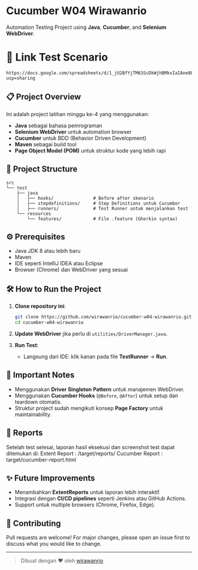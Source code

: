 # Cucumber W04 Wirawanrio

Automation Testing Project using **Java**, **Cucumber**, and **Selenium WebDriver**.

# 📄 Link Test Scenario
```
https://docs.google.com/spreadsheets/d/1_jU2BfYjTM63ScDkWjhBMkxIaIAne88vIMTfcKMcrZE/edit?usp=sharing
```

## 📋 Project Overview

Ini adalah project latihan minggu ke-4 yang menggunakan:
- **Java** sebagai bahasa pemrograman
- **Selenium WebDriver** untuk automation browser
- **Cucumber** untuk BDD (Behavior Driven Development)
- **Maven** sebagai build tool
- **Page Object Model (POM)** untuk struktur kode yang lebih rapi

## 🚀 Project Structure

```text
src
└── test
    ├── java
    │   ├── hooks/               # Before after skenario
    │   ├── stepdefinitions/     # Step Definitions untuk Cucumber
    │   ├── runners/             # Test Runner untuk menjalankan test
    └── resources
        └── features/            # File .feature (Gherkin syntax)
```



## ⚙️ Prerequisites

- Java JDK 8 atau lebih baru
- Maven
- IDE seperti IntelliJ IDEA atau Eclipse
- Browser (Chrome) dan WebDriver yang sesuai

## 🛠️ How to Run the Project

1. **Clone repository ini**:
    ```bash
    git clone https://github.com/wirawanrio/cucumber-w04-wirawanrio.git
    cd cucumber-w04-wirawanrio
    ```

2. **Update WebDriver** jika perlu di `utilities/DriverManager.java`.

3. **Run Test**:
    - Langsung dari IDE: klik kanan pada file **TestRunner** → **Run**.

## 📝 Important Notes

- Menggunakan **Driver Singleton Pattern** untuk manajemen WebDriver.
- Menggunakan **Cucumber Hooks** (`@Before`, `@After`) untuk setup dan teardown otomatis.
- Struktur project sudah mengikuti konsep **Page Factory** untuk maintainability.

## 📄 Reports

Setelah test selesai, laporan hasil eksekusi dan screenshot test dapat ditemukan di:
Extent Report : /target/reports/
Cucumber Report : target/cucumber-report.html


## ✨ Future Improvements

- Menambahkan **ExtentReports** untuk laporan lebih interaktif.
- Integrasi dengan **CI/CD pipelines** seperti Jenkins atau GitHub Actions.
- Support untuk multiple browsers (Chrome, Firefox, Edge).

## 🤝 Contributing

Pull requests are welcome! For major changes, please open an issue first to discuss what you would like to change.

---

> Dibuat dengan ❤️ oleh [wirawanrio](https://github.com/wirawanrio)
